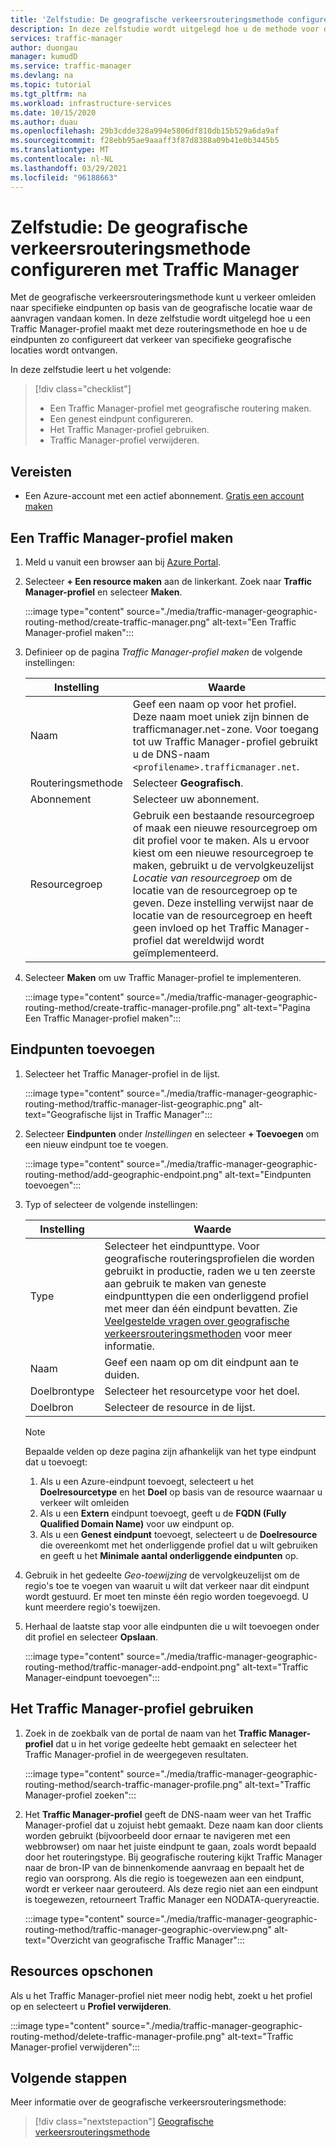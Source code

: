 ```yaml
---
title: 'Zelfstudie: De geografische verkeersrouteringsmethode configureren met Azure Traffic Manager'
description: In deze zelfstudie wordt uitgelegd hoe u de methode voor de routering van geografisch verkeer configureert in Azure Traffic Manager
services: traffic-manager
author: duongau
manager: kumudD
ms.service: traffic-manager
ms.devlang: na
ms.topic: tutorial
ms.tgt_pltfrm: na
ms.workload: infrastructure-services
ms.date: 10/15/2020
ms.author: duau
ms.openlocfilehash: 29b3cdde328a994e5806df810db15b529a6da9af
ms.sourcegitcommit: f28ebb95ae9aaaff3f87d8388a09b41e0b3445b5
ms.translationtype: MT
ms.contentlocale: nl-NL
ms.lasthandoff: 03/29/2021
ms.locfileid: "96188663"
---
```

# <a name="tutorial-configure-the-geographic-traffic-routing-method-using-traffic-manager"></a>Zelfstudie: De geografische verkeersrouteringsmethode configureren met Traffic Manager

Met de geografische verkeersrouteringsmethode kunt u verkeer omleiden naar specifieke eindpunten op basis van de geografische locatie waar de aanvragen vandaan komen. In deze zelfstudie wordt uitgelegd hoe u een Traffic Manager-profiel maakt met deze routeringsmethode en hoe u de eindpunten zo configureert dat verkeer van specifieke geografische locaties wordt ontvangen.

In deze zelfstudie leert u het volgende:
> [!div class="checklist"]
> - Een Traffic Manager-profiel met geografische routering maken.
> - Een genest eindpunt configureren.
> - Het Traffic Manager-profiel gebruiken.
> - Traffic Manager-profiel verwijderen.

## <a name="prerequisites"></a>Vereisten

* Een Azure-account met een actief abonnement. [Gratis een account maken](https://azure.microsoft.com/free/?WT.mc_id=A261C142F)

## <a name="create-a-traffic-manager-profile"></a>Een Traffic Manager-profiel maken

1. Meld u vanuit een browser aan bij [Azure Portal](https://portal.azure.com).

1. Selecteer **+ Een resource maken** aan de linkerkant. Zoek naar **Traffic Manager-profiel** en selecteer **Maken**.

    :::image type="content" source="./media/traffic-manager-geographic-routing-method/create-traffic-manager.png" alt-text="Een Traffic Manager-profiel maken":::

1. Definieer op de pagina *Traffic Manager-profiel maken* de volgende instellingen:

    | Instelling         | Waarde                                              |
    | ---             | ---                                                |
    | Naam            | Geef een naam op voor het profiel. Deze naam moet uniek zijn binnen de trafficmanager.net-zone. Voor toegang tot uw Traffic Manager-profiel gebruikt u de DNS-naam `<profilename>.trafficmanager.net`. |    
    | Routeringsmethode  | Selecteer **Geografisch**. |
    | Abonnement    | Selecteer uw abonnement. |
    | Resourcegroep   | Gebruik een bestaande resourcegroep of maak een nieuwe resourcegroep om dit profiel voor te maken. Als u ervoor kiest om een nieuwe resourcegroep te maken, gebruikt u de vervolgkeuzelijst *Locatie van resourcegroep* om de locatie van de resourcegroep op te geven. Deze instelling verwijst naar de locatie van de resourcegroep en heeft geen invloed op het Traffic Manager-profiel dat wereldwijd wordt geïmplementeerd. |

1. Selecteer **Maken** om uw Traffic Manager-profiel te implementeren.

    :::image type="content" source="./media/traffic-manager-geographic-routing-method/create-traffic-manager-profile.png" alt-text="Pagina Een Traffic Manager-profiel maken":::

## <a name="add-endpoints"></a>Eindpunten toevoegen

1. Selecteer het Traffic Manager-profiel in de lijst.

    :::image type="content" source="./media/traffic-manager-geographic-routing-method/traffic-manager-list-geographic.png" alt-text="Geografische lijst in Traffic Manager":::

1. Selecteer **Eindpunten** onder *Instellingen* en selecteer **+ Toevoegen** om een nieuw eindpunt toe te voegen.

    :::image type="content" source="./media/traffic-manager-geographic-routing-method/add-geographic-endpoint.png" alt-text="Eindpunten toevoegen":::

1. Typ of selecteer de volgende instellingen: 

    | Instelling                | Waarde                                              |
    | ---                    | ---                                                |
    | Type                   | Selecteer het eindpunttype. Voor geografische routeringsprofielen die worden gebruikt in productie, raden we u ten zeerste aan gebruik te maken van geneste eindpunttypen die een onderliggend profiel met meer dan één eindpunt bevatten. Zie [Veelgestelde vragen over geografische verkeersrouteringsmethoden](traffic-manager-FAQs.md) voor meer informatie. |    
    | Naam                   | Geef een naam op om dit eindpunt aan te duiden. |
    | Doelbrontype   | Selecteer het resourcetype voor het doel. |
    | Doelbron        | Selecteer de resource in de lijst. |

    > [!Note]
    > Bepaalde velden op deze pagina zijn afhankelijk van het type eindpunt dat u toevoegt:
    > 1. Als u een Azure-eindpunt toevoegt, selecteert u het **Doelresourcetype** en het **Doel** op basis van de resource waarnaar u verkeer wilt omleiden
    > 1. Als u een **Extern** eindpunt toevoegt, geeft u de **FQDN (Fully Qualified Domain Name)** voor uw eindpunt op.
    > 1. Als u een **Genest eindpunt** toevoegt, selecteert u de **Doelresource** die overeenkomt met het onderliggende profiel dat u wilt gebruiken en geeft u het **Minimale aantal onderliggende eindpunten** op.

1. Gebruik in het gedeelte *Geo-toewijzing* de vervolgkeuzelijst om de regio's toe te voegen van waaruit u wilt dat verkeer naar dit eindpunt wordt gestuurd. Er moet ten minste één regio worden toegevoegd. U kunt meerdere regio's toewijzen.

1. Herhaal de laatste stap voor alle eindpunten die u wilt toevoegen onder dit profiel en selecteer **Opslaan**.

    :::image type="content" source="./media/traffic-manager-geographic-routing-method/traffic-manager-add-endpoint.png" alt-text="Traffic Manager-eindpunt toevoegen":::

## <a name="use-the-traffic-manager-profile"></a>Het Traffic Manager-profiel gebruiken

1.  Zoek in de zoekbalk van de portal de naam van het **Traffic Manager-profiel** dat u in het vorige gedeelte hebt gemaakt en selecteer het Traffic Manager-profiel in de weergegeven resultaten.
    
    :::image type="content" source="./media/traffic-manager-geographic-routing-method/search-traffic-manager-profile.png" alt-text="Traffic Manager-profiel zoeken":::

1. Het **Traffic Manager-profiel** geeft de DNS-naam weer van het Traffic Manager-profiel dat u zojuist hebt gemaakt. Deze naam kan door clients worden gebruikt (bijvoorbeeld door ernaar te navigeren met een webbrowser) om naar het juiste eindpunt te gaan, zoals wordt bepaald door het routeringstype. Bij geografische routering kijkt Traffic Manager naar de bron-IP van de binnenkomende aanvraag en bepaalt het de regio van oorsprong. Als die regio is toegewezen aan een eindpunt, wordt er verkeer naar gerouteerd. Als deze regio niet aan een eindpunt is toegewezen, retourneert Traffic Manager een NODATA-queryreactie.

    :::image type="content" source="./media/traffic-manager-geographic-routing-method/traffic-manager-geographic-overview.png" alt-text="Overzicht van geografische Traffic Manager":::

## <a name="clean-up-resources"></a>Resources opschonen

Als u het Traffic Manager-profiel niet meer nodig hebt, zoekt u het profiel op en selecteert u **Profiel verwijderen**.

:::image type="content" source="./media/traffic-manager-geographic-routing-method/delete-traffic-manager-profile.png" alt-text="Traffic Manager-profiel verwijderen":::

## <a name="next-steps"></a>Volgende stappen

Meer informatie over de geografische verkeersrouteringsmethode:

> [!div class="nextstepaction"]
> [Geografische verkeersrouteringsmethode](traffic-manager-routing-methods.md#geographic)
